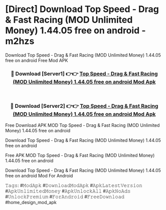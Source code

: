 # [Direct] Download Top Speed - Drag & Fast Racing (MOD Unlimited Money) 1.44.05 free on android - m2hzs
Download Top Speed - Drag & Fast Racing (MOD Unlimited Money) 1.44.05 free on android Free Mod APK

<div align="center">
<h3>🔴 Download [Server1] 👉👉 <a href="https://apk-comot.site?title=Top_Speed_-_Drag_&_Fast_Racing_(MOD_Unlimited_Money)_1.44.05_free_on_android">Top Speed - Drag & Fast Racing (MOD Unlimited Money) 1.44.05 free on android Mod Apk</a></h3><br>

<h3>🔴 Download [Server2] 👉👉 <a href="https://apk-comot.site?title=Top_Speed_-_Drag_&_Fast_Racing_(MOD_Unlimited_Money)_1.44.05_free_on_android">Top Speed - Drag & Fast Racing (MOD Unlimited Money) 1.44.05 free on android Mod Apk</a></h3>
</div>


Free Download APK MOD Top Speed - Drag & Fast Racing (MOD Unlimited Money) 1.44.05 free on android

Download Top Speed - Drag & Fast Racing (MOD Unlimited Money) 1.44.05 free on android 

Free APK MOD Top Speed - Drag & Fast Racing (MOD Unlimited Money) 1.44.05 free on android 

Download Top Speed - Drag & Fast Racing (MOD Unlimited Money) 1.44.05 free on android Mod For Android

𝚃𝚊𝚐𝚜: #𝙼𝚘𝚍𝙰𝚙𝚔 #𝙳𝚘𝚠𝚗𝚕𝚘𝚊𝚍𝙼𝚘𝚍𝙰𝚙𝚔 #𝙰𝚙𝚔𝙻𝚊𝚝𝚎𝚜𝚝𝚅𝚎𝚛𝚜𝚒𝚘𝚗 #𝙰𝚙𝚔𝚄𝚗𝚕𝚒𝚖𝚒𝚝𝚎𝚍𝙼𝚘𝚗𝚎𝚢 #𝙰𝚙𝚔𝚄𝚗𝚕𝚘𝚌𝚔𝙰𝚕𝚕 #𝙰𝚙𝚔𝙽𝚘𝙰𝚍𝚜 #𝚄𝚗𝚕𝚘𝚌𝚔𝙿𝚛𝚎𝚖𝚒𝚞𝚖 #𝙵𝚘𝚛𝙰𝚗𝚍𝚛𝚘𝚒𝚍 #𝙵𝚛𝚎𝚎𝙳𝚘𝚠𝚗𝚕𝚘𝚊𝚍 #home_design_mod_apk